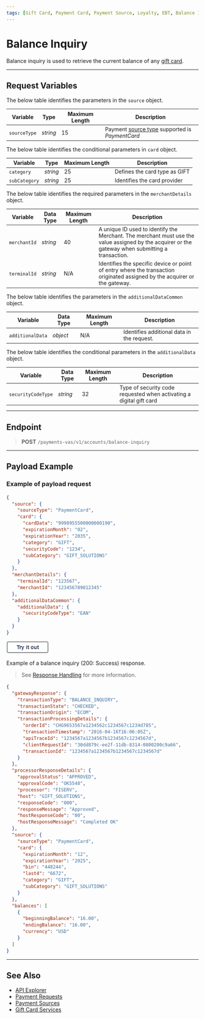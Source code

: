 ```yaml
---
tags: [Gift Card, Payment Card, Payment Source, Loyalty, EBT, Balance Inquiry]
---
```


# Balance Inquiry

Balance inquiry is used to retrieve the current balance of any [gift card](?path=docs/Resources/Guides/Payment-Sources/Gift-Card.md).

<!--- or Electronic Benefits Transfer _(EBT)_ card. --->

---

## Request Variables

<!--
type: tab
titles: source, merchantDetails, additionalDataCommon 
-->

The below table identifies the parameters in the `source` object.

|Variable | Type | Maximum Length | Description|
|---------|----------|----------------|---------|
| `sourceType` | _string_ | 15 | Payment [source type](?path=docs/Resources/Guides/Payment-Sources/Source-Type.md) supported is _PaymentCard_ |

The below table identifies the conditional parameters in `card` object.

|Variable | Type | Maximum Length | Description|
|---------|----------|----------------|---------|
| `category`| _string_ | 25 | Defines the card type as GIFT |
| `subCategory`| _string_ | 25 | Identifies the card provider |

<!--
type: tab
-->

The below table identifies the required parameters in the `merchantDetails` object.

| Variable | Data Type | Maximum Length | Description |
|---------|----------|----------------|---------|
|`merchantId` | _string_ | 40 | A unique ID used to identify the Merchant. The merchant must use the value assigned by the acquirer or the gateway when submitting a transaction. |
|`terminalId` | _string_ | N/A | Identifies the specific device or point of entry where the transaction originated assigned by the acquirer or the gateway. |

<!--
type: tab
-->

The below table identifies the parameters in the `additionalDataCommon` object.

| Variable | Data Type | Maximum Length | Description |
|---------|----------|----------------|---------|
| `additionalData` | _object_ | N/A |  Identifies additional data in the request. |

The below table identifies the conditional parameters in the `additionalData` object.

| Variable | Data Type | Maximum Length | Description |
|---------|----------|----------------|---------|
| `securityCodeType` | _string_ | 32 |  Type of security code requested when activating a digital gift card |

<!-- type: tab-end -->

---

## Endpoint

<!-- theme: success -->
>**POST** `/payments-vas/v1/accounts/balance-inquiry`

---

## Payload Example

<!--
type: tab
titles: Request, Response
-->

### Example of payload request

```json
{
  "source": {
    "sourceType": "PaymentCard",
    "card": {
      "cardData": "9998955500000000190",
      "expirationMonth": "02",
      "expirationYear": "2035",
      "category": "GIFT",
      "securityCode": "1234",
      "subCategory": "GIFT_SOLUTIONS"
    }
  },
  "merchantDetails": {
    "terminalId": "123567",
    "merchantId": "123456789012345"
  },
  "additionalDataCommon": {
    "additionalData": {
      "securityCodeType": "EAN"
    }
  }
}
```

[![Try it out](../../../../assets/images/button.png)](../api/?type=post&payments-vas/v1/accounts/balance-inquiry)

<!--
type: tab
-->

Example of a balance inquiry (200: Success) response.

<!-- theme: info -->
> See [Response Handling](?path=docs/Resources/Guides/Response-Codes/Response-Handling.md) for more information.

```json
{
  "gatewayResponse": {
    "transactionType": "BALANCE_INQUIRY",
    "transactionState": "CHECKED",
    "transactionOrigin": "ECOM",
    "transactionProcessingDetails": {
      "orderId": "CHG9653567a1234562c1234567c1234d785",
      "transactionTimestamp": "2016-04-16T16:06:05Z",
      "apiTraceId": "1234567a1234567b1234567c1234567d",
      "clientRequestId": "30dd879c-ee2f-11db-8314-0800200c9a66",
      "transactionId": "1234567a1234567b1234567c1234567d"
    }
  },
  "processorResponseDetails": {
    "approvalStatus": "APPROVED",
    "approvalCode": "OK5548",
    "processor": "FISERV",
    "host": "GIFT_SOLUTIONS",
    "responseCode": "000",
    "responseMessage": "Approved",
    "hostResponseCode": "00",
    "hostResponseMessage": "Completed OK"
  },
  "source": {
    "sourceType": "PaymentCard",
    "card": {
      "expirationMonth": "12",
      "expirationYear": "2025",
      "bin": "448244",
      "last4": "6672",
      "category": "GIFT",
      "subCategory": "GIFT_SOLUTIONS"
    }
  },
  "balances": [
    {
      "beginningBalance": "16.00",
      "endingBalance": "16.00",
      "currency": "USD"
    }
  ]
}
```

<!-- type: tab-end -->

---

## See Also

- [API Explorer](../api/?type=post&path=/payments/v1/refunds)
- [Payment Requests](?path=docs/Resources/API-Documents/Payments/Payments.md)
- [Payment Sources](?path=docs/Resources/Guides/Payment-Sources/Source-Type.md)
- [Gift Card Services](?path=docs/Resources/Guides/Payment-Sources/Gift-Card.md)
